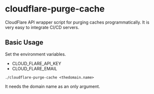 # cloudflare-purge-cache

CloudFlare API wrapper script for purging caches programmatically. It is very easy to integrate CI/CD servers.

## Basic Usage

Set the environment variables.

- CLOUD_FLARE_API_KEY
- CLOUD_FLARE_EMAIL

`./cloudflare-purge-cache <thedomain.name>`

It needs the domain name as an only argument.
